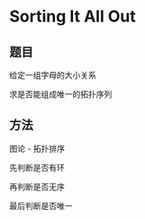 # Sorting It All Out

## 题目

给定一组字母的大小关系

求是否能组成唯一的拓扑序列


## 方法

图论 - 拓扑排序

先判断是否有环

再判断是否无序

最后判断是否唯一
